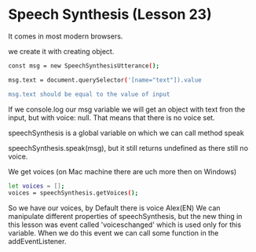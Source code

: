 Speech Synthesis (Lesson 23)
============================

It comes in most modern browsers. 

we create it with creating object.

```bash
const msg = new SpeechSynthesisUtterance();

msg.text = document.querySelector('[name="text"]).value

msg.text should be equal to the value of input
```

If we console.log our msg variable we will get an object with text fron the input, but with voice: null. That means that there is no voice set.

speechSynthesis is a global variable on which we can call method speak

speechSynthesis.speak(msg), but it still returns undefined as there still no voice.

We get voices (on Mac machine there are uch more then on Windows)

```bash
let voices = [];
voices = speechSynthesis.getVoices();
```

So we have our voices, by Default there is voice Alex(EN)
We can manipulate different properties of speechSynthesis, but the new thing in this lesson was event called 'voiceschanged' which is used only for this variable. When we do this event we can call some function in the addEventListener.